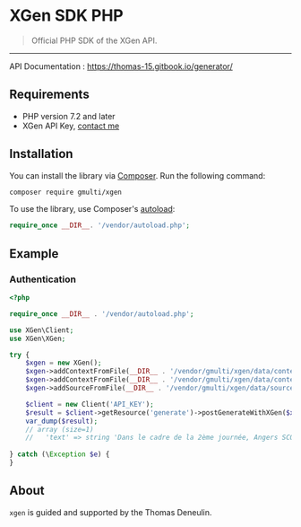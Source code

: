 # XGen SDK PHP

> Official PHP SDK of the XGen API.

---

API Documentation : https://thomas-15.gitbook.io/generator/

## Requirements

-   PHP version 7.2 and later
-   XGen API Key, [contact me](https://twitter.com/TDeneulin)

## Installation

You can install the library via [Composer](https://getcomposer.org/). Run the following command:

```bash
composer require gmulti/xgen
```

To use the library, use Composer's [autoload](https://getcomposer.org/doc/01-basic-usage.md#autoloading):

```php
require_once __DIR__. '/vendor/autoload.php';
```

## Example

### Authentication

```php
<?php

require_once __DIR__ . '/vendor/autoload.php';

use XGen\Client;
use XGen\XGen;

try {
    $xgen = new XGen();
    $xgen->addContextFromFile(__DIR__ . '/vendor/gmulti/xgen/data/context-1.json');
    $xgen->addContextFromFile(__DIR__ . '/vendor/gmulti/xgen/data/context-2.json');
    $xgen->addSourceFromFile(__DIR__ . '/vendor/gmulti/xgen/data/source.json');

    $client = new Client('API_KEY');
    $result = $client->getResource('generate')->postGenerateWithXGen($xgen);
    var_dump($result);
    // array (size=1)
    //   'text' => string 'Dans le cadre de la 2ème journée, Angers SCO accueille Olympique Lyonnais' (length=75)
    
} catch (\Exception $e) {
}

```

## About

`xgen` is guided and supported by the Thomas Deneulin.